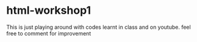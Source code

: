 # html-workshop1
This is just playing around with codes learnt in class and on youtube. 
feel free to comment for improvement
